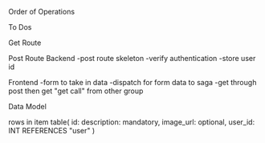Order of Operations

To Dos

Get Route



Post Route
Backend 
    -post route skeleton
    -verify authentication
    -store user id

Frontend
    -form to take in data
    -dispatch for form data to saga
    -get through post then get "get call" from other group











Data Model

rows in item table(
    id: 
    description: mandatory,
    image_url: optional,
    user_id: INT REFERENCES "user"
)